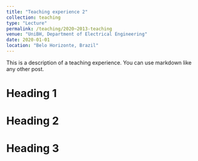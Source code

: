 ```yaml
---
title: "Teaching experience 2"
collection: teaching
type: "Lecture"
permalink: /teaching/2020~2013-teaching
venue: "UniBH, Department of Electrical Engineering"
date: 2020-01-01
location: "Belo Horizonte, Brazil"
---
```


This is a description of a teaching experience. You can use markdown like any other post.

Heading 1
======

Heading 2
======

Heading 3
======
